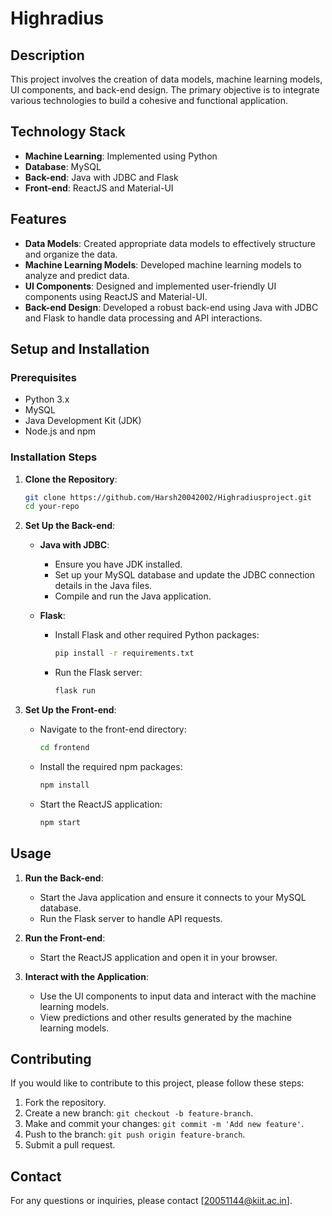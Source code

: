 # Highradius

## Description

This project involves the creation of data models, machine learning models, UI components, and back-end design. The primary objective is to integrate various technologies to build a cohesive and functional application.

## Technology Stack

- **Machine Learning**: Implemented using Python
- **Database**: MySQL
- **Back-end**: Java with JDBC and Flask
- **Front-end**: ReactJS and Material-UI

## Features

- **Data Models**: Created appropriate data models to effectively structure and organize the data.
- **Machine Learning Models**: Developed machine learning models to analyze and predict data.
- **UI Components**: Designed and implemented user-friendly UI components using ReactJS and Material-UI.
- **Back-end Design**: Developed a robust back-end using Java with JDBC and Flask to handle data processing and API interactions.

## Setup and Installation

### Prerequisites

- Python 3.x
- MySQL
- Java Development Kit (JDK)
- Node.js and npm

### Installation Steps

1. **Clone the Repository**:

   ```bash
   git clone https://github.com/Harsh20042002/Highradiusproject.git
   cd your-repo
   ```

2. **Set Up the Back-end**:

   - **Java with JDBC**:
     - Ensure you have JDK installed.
     - Set up your MySQL database and update the JDBC connection details in the Java files.
     - Compile and run the Java application.

   - **Flask**:
     - Install Flask and other required Python packages:
       ```bash
       pip install -r requirements.txt
       ```
     - Run the Flask server:
       ```bash
       flask run
       ```

3. **Set Up the Front-end**:

   - Navigate to the front-end directory:
     ```bash
     cd frontend
     ```
   - Install the required npm packages:
     ```bash
     npm install
     ```
   - Start the ReactJS application:
     ```bash
     npm start
     ```

## Usage

1. **Run the Back-end**:
   - Start the Java application and ensure it connects to your MySQL database.
   - Run the Flask server to handle API requests.

2. **Run the Front-end**:
   - Start the ReactJS application and open it in your browser.

3. **Interact with the Application**:
   - Use the UI components to input data and interact with the machine learning models.
   - View predictions and other results generated by the machine learning models.

## Contributing

If you would like to contribute to this project, please follow these steps:

1. Fork the repository.
2. Create a new branch: `git checkout -b feature-branch`.
3. Make and commit your changes: `git commit -m 'Add new feature'`.
4. Push to the branch: `git push origin feature-branch`.
5. Submit a pull request.


## Contact

For any questions or inquiries, please contact [20051144@kiit.ac.in].
